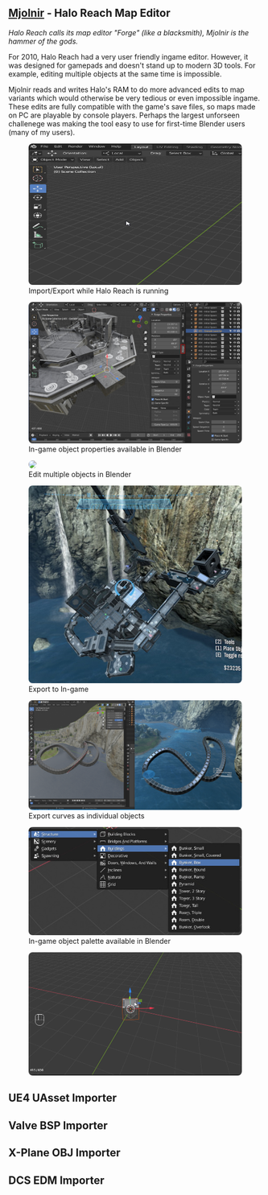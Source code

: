 <head>
    <link rel="stylesheet" href="subject.css">
    <style>
    img {
        border-radius: 8px;
    }
	</style>
</head>

## [Mjolnir](https://github.com/Waffle1434/Mjolnir-Forge-Editor) - Halo Reach Map Editor
*Halo Reach calls its map editor "Forge" (like a blacksmith), Mjolnir is the hammer of the gods.*

For 2010, Halo Reach had a very user friendly ingame editor. However, it was designed for gamepads and doesn't stand up to modern 3D tools.
For example, editing multiple objects at the same time is impossible.

Mjolnir reads and writes Halo's RAM to do more advanced edits to map variants which would otherwise be very tedious or even impossible ingame.
These edits are fully compatible with the game's save files, so maps made on PC are playable by console players.
Perhaps the largest unforseen challenege was making the tool easy to use for first-time Blender users (many of my users).

<div class="media_grid">
	<figure>
		<a href="/content/Blender/Mjolnir/import-export.gif"><img src="/content/Blender/Mjolnir/import-export.gif" style="aspect-ratio:1093/725; object-position: 50% 100%"></a>
		<figcaption>Import/Export while Halo Reach is running</figcaption>
	</figure>
	<figure>
		<a href="/content/Blender/Mjolnir/forge_props.jpg"><img src="/content/Blender/Mjolnir/forge_props.jpg"></a>
		<figcaption>In-game object properties available in Blender</figcaption>
	</figure>
	<figure>
		<a href="/content/Blender/Mjolnir/rotate.gif"><img src="/content/Blender/Mjolnir/rotate.gif"></a>
		<figcaption>Edit multiple objects in Blender</figcaption>
	</figure>
	<figure>
		<a href="/content/Blender/Mjolnir/rotate_ingame.png"><img src="/content/Blender/Mjolnir/rotate_ingame.jpg"></a>
		<figcaption>Export to In-game</figcaption>
	</figure>
	<figure>
		<a href="/content/Blender/Mjolnir/curves.png"><img src="/content/Blender/Mjolnir/curves.png"></a>
		<figcaption>Export curves as individual objects</figcaption>
	</figure>
	<figure>
		<a href="/content/Blender/Mjolnir/add_palette.jpg"><img src="/content/Blender/Mjolnir/add_palette_small.jpg"></a>
		<figcaption>In-game object palette available in Blender</figcaption>
	</figure>
	<figure>
		<a href="/content/Blender/Mjolnir/array.gif"><img src="/content/Blender/Mjolnir/array.gif"></a>
		<figcaption></figcaption>
	</figure>
</div>

## UE4 UAsset Importer

## Valve BSP Importer

## X-Plane OBJ Importer

## DCS EDM Importer